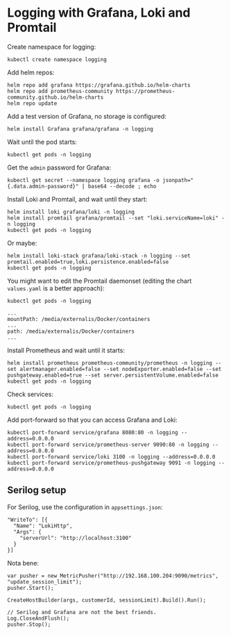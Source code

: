 # Logging with Grafana, Loki and Promtail

Create namespace for logging:

```
kubectl create namespace logging
```

Add helm repos:

```
helm repo add grafana https://grafana.github.io/helm-charts
helm repo add prometheus-community https://prometheus-community.github.io/helm-charts
helm repo update
```

Add a test version of Grafana, no storage is configured:

```
helm install Grafana grafana/grafana -n logging
```

Wait until the pod starts:

```
kubectl get pods -n logging
```

Get the `admin` password for Grafana:

```
kubectl get secret --namespace logging grafana -o jsonpath="{.data.admin-password}" | base64 --decode ; echo
```

Install Loki and Promtail, and wait until they start:

```
helm install loki grafana/loki -n logging
helm install promtail grafana/promtail --set "loki.serviceName=loki" -n logging
kubectl get pods -n logging
```

Or maybe:

```
helm install loki-stack grafana/loki-stack -n logging --set promtail.enabled=true,loki.persistence.enabled=false
kubectl get pods -n logging
```

You might want to edit the Promtail daemonset (editing the chart `values.yaml` is a better approach):

```
kubectl get pods -n logging

...
mountPath: /media/externalis/Docker/containers
...
path: /media/externalis/Docker/containers
...
```

Install Prometheus and wait until it starts:

```
helm install prometheus prometheus-community/prometheus -n logging --set alertmanager.enabled=false --set nodeExporter.enabled=false --set pushgateway.enabled=true --set server.persistentVolume.enabled=false
kubectl get pods -n logging
```

Check services:

```
kubectl get pods -n logging
```

Add port-forward so that you can access Grafana and Loki:

```
kubectl port-forward service/grafana 8080:80 -n logging --address=0.0.0.0
kubectl port-forward service/prometheus-server 9090:80 -n logging --address=0.0.0.0
kubectl port-forward service/loki 3100 -n logging --address=0.0.0.0
kubectl port-forward service/prometheus-pushgateway 9091 -n logging --address=0.0.0.0
```

## Serilog setup

For Serilog, use the configuration in `appsettings.json`:

```
"WriteTo": [{
  "Name": "LokiHttp",
  "Args": {
    "serverUrl": "http://localhost:3100"
  }
}]
```

Nota bene:

```
var pusher = new MetricPusher("http://192.168.100.204:9090/metrics", "update_session_limit");
pusher.Start();

CreateHostBuilder(args, customerId, sessionLimit).Build().Run();

// Serilog and Grafana are not the best friends.
Log.CloseAndFlush();
pusher.Stop();
```
